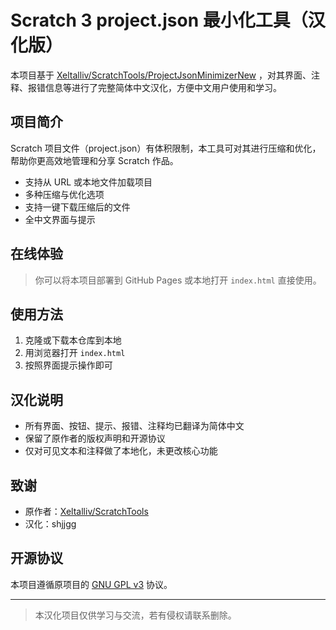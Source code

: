 # Scratch 3 project.json 最小化工具（汉化版）

本项目基于 [Xeltalliv/ScratchTools/ProjectJsonMinimizerNew](https://github.com/Xeltalliv/ScratchTools/tree/main/ProjectJsonMinimizerNew) ，对其界面、注释、报错信息等进行了完整简体中文汉化，方便中文用户使用和学习。

## 项目简介

Scratch 项目文件（project.json）有体积限制，本工具可对其进行压缩和优化，帮助你更高效地管理和分享 Scratch 作品。

- 支持从 URL 或本地文件加载项目
- 多种压缩与优化选项
- 支持一键下载压缩后的文件
- 全中文界面与提示

## 在线体验

> 你可以将本项目部署到 GitHub Pages 或本地打开 `index.html` 直接使用。

## 使用方法

1. 克隆或下载本仓库到本地
2. 用浏览器打开 `index.html`
3. 按照界面提示操作即可

## 汉化说明

- 所有界面、按钮、提示、报错、注释均已翻译为简体中文
- 保留了原作者的版权声明和开源协议
- 仅对可见文本和注释做了本地化，未更改核心功能

## 致谢

- 原作者：[Xeltalliv/ScratchTools](https://github.com/Xeltalliv/ScratchTools)
- 汉化：shjjgg

## 开源协议

本项目遵循原项目的 [GNU GPL v3](https://www.gnu.org/licenses/gpl-3.0.html) 协议。

---

> 本汉化项目仅供学习与交流，若有侵权请联系删除。
